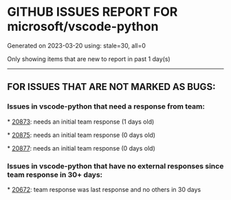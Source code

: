 
# GITHUB ISSUES REPORT FOR microsoft/vscode-python


Generated on 2023-03-20 using: stale=30, all=0


Only showing items that are new to report in past 1 day(s)


---

## FOR ISSUES THAT ARE NOT MARKED AS BUGS:


### Issues in vscode-python that need a response from team:


\* [20873](https://github.com/microsoft/vscode-python/issues/20873 "python-vscode need class-arguments-auto-complete feature"): needs an initial team response (1 days old)

\* [20875](https://github.com/microsoft/vscode-python/issues/20875 "Extension Hijacks whitespace preferences, inserts spaces regardless settings or editorconfig"): needs an initial team response (0 days old)

\* [20877](https://github.com/microsoft/vscode-python/issues/20877 "Is there a way to save the debug cache"): needs an initial team response (0 days old)

### Issues in vscode-python that have no external responses since team response in 30+ days:


\* [20672](https://github.com/microsoft/vscode-python/issues/20672 "Python env not activate when use pwsh as terminal profile on Mac m1 "): team response was last response and no others in 30 days
